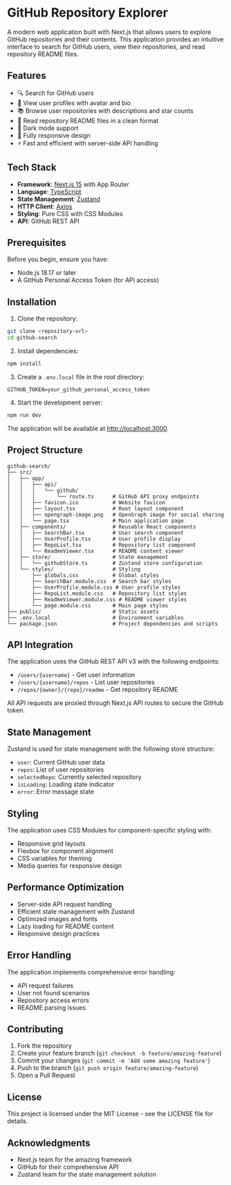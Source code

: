 # GitHub Repository Explorer

A modern web application built with Next.js that allows users to explore GitHub repositories and their contents. This application provides an intuitive interface to search for GitHub users, view their repositories, and read repository README files.

## Features

- 🔍 Search for GitHub users
- 👤 View user profiles with avatar and bio
- 📚 Browse user repositories with descriptions and star counts
- 📖 Read repository README files in a clean format
- 🌙 Dark mode support
- 📱 Fully responsive design
- ⚡ Fast and efficient with server-side API handling

## Tech Stack

- **Framework**: [Next.js 15](https://nextjs.org/) with App Router
- **Language**: [TypeScript](https://www.typescriptlang.org/)
- **State Management**: [Zustand](https://github.com/pmndrs/zustand)
- **HTTP Client**: [Axios](https://axios-http.com/)
- **Styling**: Pure CSS with CSS Modules
- **API**: GitHub REST API

## Prerequisites

Before you begin, ensure you have:
- Node.js 18.17 or later
- A GitHub Personal Access Token (for API access)

## Installation

1. Clone the repository:
```bash
git clone <repository-url>
cd github-search
```

2. Install dependencies:
```bash
npm install
```

3. Create a `.env.local` file in the root directory:
```env
GITHUB_TOKEN=your_github_personal_access_token
```

4. Start the development server:
```bash
npm run dev
```

The application will be available at [http://localhost:3000](http://localhost:3000).

## Project Structure

```
github-search/
├── src/
│   ├── app/
│   │   ├── api/
│   │   │   └── github/
│   │   │       └── route.ts      # GitHub API proxy endpoints
│   │   ├── favicon.ico           # Website favicon
│   │   ├── layout.tsx            # Root layout component
│   │   ├── opengraph-image.png   # OpenGraph image for social sharing
│   │   └── page.tsx              # Main application page
│   ├── components/               # Reusable React components
│   │   ├── SearchBar.tsx         # User search component
│   │   ├── UserProfile.tsx       # User profile display
│   │   ├── RepoList.tsx          # Repository list component
│   │   └── ReadmeViewer.tsx      # README content viewer
│   ├── store/                    # State management
│   │   └── githubStore.ts        # Zustand store configuration
│   └── styles/                   # Styling
│       ├── globals.css           # Global styles
│       ├── SearchBar.module.css  # Search bar styles
│       ├── UserProfile.module.css # User profile styles
│       ├── RepoList.module.css   # Repository list styles
│       ├── ReadmeViewer.module.css # README viewer styles
│       └── page.module.css       # Main page styles
├── public/                       # Static assets
├── .env.local                    # Environment variables
└── package.json                  # Project dependencies and scripts
```

## API Integration

The application uses the GitHub REST API v3 with the following endpoints:
- `/users/{username}` - Get user information
- `/users/{username}/repos` - List user repositories
- `/repos/{owner}/{repo}/readme` - Get repository README

All API requests are proxied through Next.js API routes to secure the GitHub token.

## State Management

Zustand is used for state management with the following store structure:
- `user`: Current GitHub user data
- `repos`: List of user repositories
- `selectedRepo`: Currently selected repository
- `isLoading`: Loading state indicator
- `error`: Error message state

## Styling

The application uses CSS Modules for component-specific styling with:
- Responsive grid layouts
- Flexbox for component alignment
- CSS variables for theming
- Media queries for responsive design

## Performance Optimization

- Server-side API request handling
- Efficient state management with Zustand
- Optimized images and fonts
- Lazy loading for README content
- Responsive design practices

## Error Handling

The application implements comprehensive error handling:
- API request failures
- User not found scenarios
- Repository access errors
- README parsing issues

## Contributing

1. Fork the repository
2. Create your feature branch (`git checkout -b feature/amazing-feature`)
3. Commit your changes (`git commit -m 'Add some amazing feature'`)
4. Push to the branch (`git push origin feature/amazing-feature`)
5. Open a Pull Request

## License

This project is licensed under the MIT License - see the LICENSE file for details.

## Acknowledgments

- Next.js team for the amazing framework
- GitHub for their comprehensive API
- Zustand team for the state management solution
